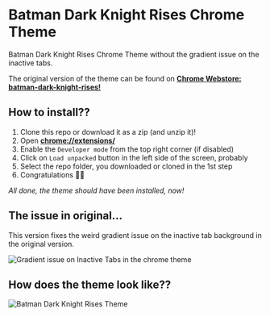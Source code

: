 # Batman Dark Knight Rises Chrome Theme

Batman Dark Knight Rises Chrome Theme without the gradient issue on the inactive tabs.

The original version of the theme can be found on **[Chrome Webstore: batman-dark-knight-rises!](https://chrome.google.com/webstore/detail/batman-dark-knight-rises/mkmlkaadhjoomehieihfkfnfmgkkpoha)**

## How to install??

1. Clone this repo or download it as a zip (and unzip it)!
2. Open **[chrome://extensions/](chrome://extensions/)**
3. Enable the `Developer mode` from the top right corner (if disabled)
4. Click on `Load unpacked` button in the left side of the screen, probably
5. Select the repo folder, you downloaded or cloned in the 1st step
6. Congratulations 🎉🥳

_All done, the theme should have been installed, now!_

## The issue in original...

This version fixes the weird gradient issue on the inactive tab background in the original version.

![Gradient issue on Inactive Tabs in the chrome theme](https://i.imgur.com/GSrk5GW_d.webp?maxwidth=560&fidelity=grand)

## How does the theme look like??

![Batman Dark Knight Rises Theme](https://i.imgur.com/5NuilKu.png)

